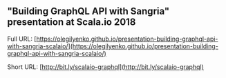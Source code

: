 ## "Building GraphQL API with Sangria" presentation at Scala.io 2018

Full URL: [https://olegilyenko.github.io/presentation-building-graphql-api-with-sangria-scalaio/](https://olegilyenko.github.io/presentation-building-graphql-api-with-sangria-scalaio/)

Short URL: [http://bit.ly/scalaio-graphql](http://bit.ly/scalaio-graphql)